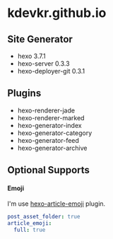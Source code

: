 # kdevkr.github.io

## Site Generator
- hexo 3.7.1
- hexo-server 0.3.3
- hexo-deployer-git  0.3.1

## Plugins
- hexo-renderer-jade
- hexo-renderer-marked
- hexo-generator-index
- hexo-generator-category
- hexo-generator-feed
- hexo-generator-archive

## Optional Supports

#### Emoji
I'm use [hexo-article-emoji](https://github.com/frapples/hexo-article-emoji) plugin.

```yml
post_asset_folder: true
article_emoji:
  full: true
```
